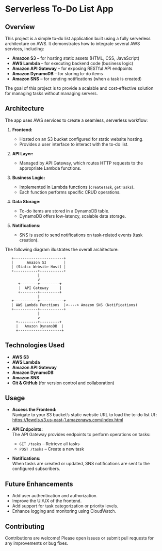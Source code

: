 # Serverless To-Do List App

## Overview

This project is a simple to-do list application built using a fully serverless architecture on AWS. It demonstrates how to integrate several AWS services, including:

- **Amazon S3** – for hosting static assets (HTML, CSS, JavaScript)
- **AWS Lambda** – for executing backend code (business logic)
- **Amazon API Gateway** – for exposing RESTful API endpoints
- **Amazon DynamoDB** – for storing to-do items
- **Amazon SNS** – for sending notifications (when a task is created)

The goal of this project is to provide a scalable and cost-effective solution for managing tasks without managing servers.

## Architecture

The app uses AWS services to create a seamless, serverless workflow:

1. **Frontend:**  
   - Hosted on an S3 bucket configured for static website hosting.
   - Provides a user interface to interact with the to-do list.

2. **API Layer:**  
   - Managed by API Gateway, which routes HTTP requests to the appropriate Lambda functions.

3. **Business Logic:**  
   - Implemented in Lambda functions (`createTask`, `getTasks`).
   - Each function performs specific CRUD operations.

4. **Data Storage:**  
   - To-do items are stored in a DynamoDB table.
   - DynamoDB offers low-latency, scalable data storage.

5. **Notifications:**  
   - SNS is used to send notifications on task-related events (task creation).

The following diagram illustrates the overall architecture:

       +-----------------------+
       |      Amazon S3        |
       | (Static Website Host) |
       +-----------+-----------+
                   |
                   v
          +--------+---------+
          |  API Gateway     |
          +--------+---------+
                   |
       +-----------+-----------+
       | AWS Lambda Functions  |<----> Amazon SNS (Notifications)
       +-----------+-----------+
                   |
                   v
         +---------+---------+
         |   Amazon DynamoDB  |
         +--------------------+

## Technologies Used

- **AWS S3**
- **AWS Lambda**
- **Amazon API Gateway**
- **Amazon DynamoDB**
- **Amazon SNS**
- **Git & GitHub** (for version control and collaboration)

## Usage

- **Access the Frontend:**  
  Navigate to your S3 bucket’s static website URL to load the to-do list UI : https://fewdis.s3.us-east-1.amazonaws.com/index.html

- **API Endpoints:**  
  The API Gateway provides endpoints to perform operations on tasks:
  - `GET /tasks` – Retrieve all tasks
  - `POST /tasks` – Create a new task


- **Notifications:**  
  When tasks are created or updated, SNS notifications are sent to the configured subscribers.

## Future Enhancements

- Add user authentication and authorization.
- Improve the UI/UX of the frontend.
- Add support for task categorization or priority levels.
- Enhance logging and monitoring using CloudWatch.

## Contributing

Contributions are welcome! Please open issues or submit pull requests for any improvements or bug fixes.
